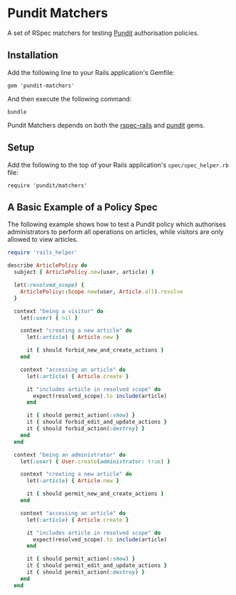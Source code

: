 # Pundit Matchers

A set of RSpec matchers for testing [Pundit](https://github.com/elabs/pundit) 
authorisation policies.

## Installation

Add the following line to your Rails application's Gemfile:

`gem 'pundit-matchers'`

And then execute the following command:

`bundle`

Pundit Matchers depends on both the 
[rspec-rails](https://rubygems.org/gems/rspec-rails) and 
[pundit](https://rubygems.org/gems/pundit) gems.

## Setup

Add the following to the top of your Rails application's `spec/spec_helper.rb` file:

`require 'pundit/matchers'`

## A Basic Example of a Policy Spec

The following example shows how to test a Pundit policy which authorises 
administrators to perform all operations on articles, while visitors are only 
allowed to view articles.

```ruby
require 'rails_helper'

describe ArticlePolicy do
  subject { ArticlePolicy.new(user, article) }

  let(:resolved_scope) {
    ArticlePolicy::Scope.new(user, Article.all).resolve
  }

  context "being a visitor" do
    let(:user) { nil }

    context "creating a new article" do
      let(:article) { Article.new }

      it { should forbid_new_and_create_actions }
    end

    context "accessing an article" do
      let(:article) { Article.create }

      it "includes article in resolved scope" do
        expect(resolved_scope).to include(article)
      end

      it { should permit_action(:show) }
      it { should forbid_edit_and_update_actions }
      it { should forbid_action(:destroy) }
    end
  end

  context "being an administrator" do
    let(:user) { User.create(administrator: true) }

    context "creating a new article" do
      let(:article) { Article.new }

      it { should permit_new_and_create_actions }
    end

    context "accessing an article" do
      let(:article) { Article.create }

      it "includes article in resolved scope" do
        expect(resolved_scope).to include(article)
      end

      it { should permit_action(:show) }
      it { should permit_edit_and_update_actions }
      it { should permit_action(:destroy) }
    end
  end
```
